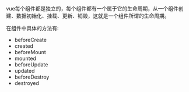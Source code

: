 vue每个组件都是独立的，每个组件都有一个属于它的生命周期，从一个组件创建、数据初始化、挂载、更新、销毁，这就是一个组件所谓的生命周期。
 
在组件中具体的方法有:
+ beforeCreate
+ created
+ beforeMount
+ mounted
+ beforeUpdate
+ updated
+ beforeDestroy
+ destroyed
